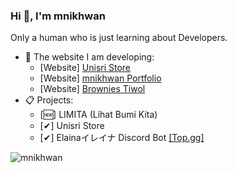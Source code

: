 <h3 align="left">Hi 👋, I'm mnikhwan</h3>
<p align="left">Only a human who is just learning about Developers.</p>



- 📝 The website I am developing:
  - [Website] [Unisri Store](https://unisristore.com/)
  - [Website] [mnikhwan Portfolio](https://mnikhwan.xyz/)
  - [Website] [Brownies Tiwol](https://brownistiwol.xyz/)
- 📋 Projects:
  - [🆕] LIMITA (Lihat Bumi Kita)
  - [✔] Unisri Store
  - [✔] Elainaイレイナ Discord Bot [[Top.gg]](https://top.gg/bot/765085399944658944)
  



<p align="left"> <img src="https://komarev.com/ghpvc/?username=mnikhwan&label=Profile%20views&color=0e75b6&style=flat" alt="mnikhwan" /> </p>
